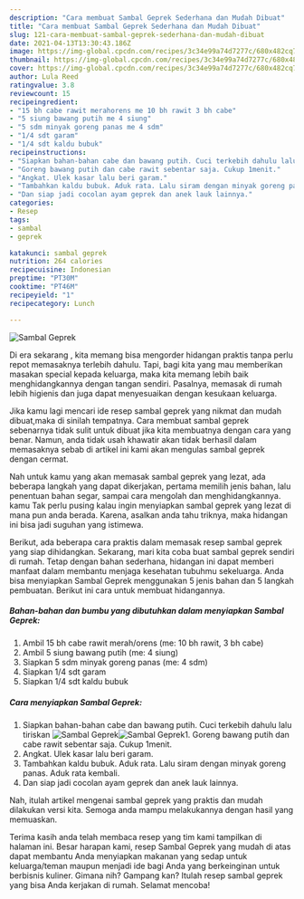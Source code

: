 ```yaml
---
description: "Cara membuat Sambal Geprek Sederhana dan Mudah Dibuat"
title: "Cara membuat Sambal Geprek Sederhana dan Mudah Dibuat"
slug: 121-cara-membuat-sambal-geprek-sederhana-dan-mudah-dibuat
date: 2021-04-13T13:30:43.186Z
image: https://img-global.cpcdn.com/recipes/3c34e99a74d7277c/680x482cq70/sambal-geprek-foto-resep-utama.jpg
thumbnail: https://img-global.cpcdn.com/recipes/3c34e99a74d7277c/680x482cq70/sambal-geprek-foto-resep-utama.jpg
cover: https://img-global.cpcdn.com/recipes/3c34e99a74d7277c/680x482cq70/sambal-geprek-foto-resep-utama.jpg
author: Lula Reed
ratingvalue: 3.8
reviewcount: 15
recipeingredient:
- "15 bh cabe rawit merahorens me 10 bh rawit 3 bh cabe"
- "5 siung bawang putih me 4 siung"
- "5 sdm minyak goreng panas me 4 sdm"
- "1/4 sdt garam"
- "1/4 sdt kaldu bubuk"
recipeinstructions:
- "Siapkan bahan-bahan cabe dan bawang putih. Cuci terkebih dahulu lalu tiriskan"
- "Goreng bawang putih dan cabe rawit sebentar saja. Cukup 1menit."
- "Angkat. Ulek kasar lalu beri garam."
- "Tambahkan kaldu bubuk. Aduk rata. Lalu siram dengan minyak goreng panas. Aduk rata kembali."
- "Dan siap jadi cocolan ayam geprek dan anek lauk lainnya."
categories:
- Resep
tags:
- sambal
- geprek

katakunci: sambal geprek 
nutrition: 264 calories
recipecuisine: Indonesian
preptime: "PT30M"
cooktime: "PT46M"
recipeyield: "1"
recipecategory: Lunch

---
```



![Sambal Geprek](https://img-global.cpcdn.com/recipes/3c34e99a74d7277c/680x482cq70/sambal-geprek-foto-resep-utama.jpg)

Di era  sekarang , kita memang bisa mengorder hidangan praktis tanpa perlu repot memasaknya terlebih dahulu. Tapi, bagi kita yang mau memberikan masakan special kepada keluarga, maka kita memang lebih baik menghidangkannya dengan tangan sendiri. Pasalnya, memasak di rumah lebih higienis dan juga dapat menyesuaikan dengan kesukaan keluarga.

Jika kamu lagi mencari ide resep sambal geprek yang nikmat dan mudah dibuat,maka di sinilah tempatnya. Cara membuat sambal geprek  sebenarnya tidak sulit untuk dibuat jika kita membuatnya dengan cara yang benar. Namun, anda tidak usah khawatir akan tidak berhasil dalam memasaknya 
sebab di artikel ini kami akan mengulas sambal geprek dengan cermat.  



Nah untuk kamu yang akan memasak sambal geprek yang lezat, ada beberapa langkah yang dapat dikerjakan, pertama memilih jenis bahan, lalu penentuan bahan segar, sampai cara mengolah dan menghidangkannya. kamu Tak perlu pusing kalau ingin menyiapkan sambal geprek yang lezat di mana pun anda berada. Karena, asalkan anda  tahu triknya, maka hidangan ini bisa jadi suguhan yang istimewa.

Berikut, ada beberapa cara praktis  dalam memasak resep sambal geprek yang siap dihidangkan. Sekarang, mari kita coba buat sambal geprek sendiri di rumah. Tetap dengan bahan sederhana, hidangan ini dapat memberi manfaat dalam membantu menjaga kesehatan tubuhmu sekeluarga. Anda bisa menyiapkan Sambal Geprek menggunakan 5 jenis bahan dan 5 langkah pembuatan. Berikut ini cara untuk membuat hidangannya.

<!--inarticleads1-->

##### Bahan-bahan dan bumbu yang dibutuhkan dalam menyiapkan Sambal Geprek:

1. Ambil 15 bh cabe rawit merah/orens (me: 10 bh rawit, 3 bh cabe)
1. Ambil 5 siung bawang putih (me: 4 siung)
1. Siapkan 5 sdm minyak goreng panas (me: 4 sdm)
1. Siapkan 1/4 sdt garam
1. Siapkan 1/4 sdt kaldu bubuk




<!--inarticleads2-->

##### Cara menyiapkan Sambal Geprek:

1. Siapkan bahan-bahan cabe dan bawang putih. Cuci terkebih dahulu lalu tiriskan
<img src="https://img-global.cpcdn.com/steps/318ae496a2d614a9/160x128cq70/sambal-geprek-langkah-memasak-1-foto.jpg" alt="Sambal Geprek"><img src="https://img-global.cpcdn.com/steps/2fda3ec499a3a2c7/160x128cq70/sambal-geprek-langkah-memasak-1-foto.jpg" alt="Sambal Geprek">1. Goreng bawang putih dan cabe rawit sebentar saja. Cukup 1menit.
1. Angkat. Ulek kasar lalu beri garam.
1. Tambahkan kaldu bubuk. Aduk rata. Lalu siram dengan minyak goreng panas. Aduk rata kembali.
1. Dan siap jadi cocolan ayam geprek dan anek lauk lainnya.




Nah, itulah artikel mengenai  sambal geprek  yang praktis dan mudah dilakukan versi kita. Semoga anda mampu melakukannya dengan hasil yang memuaskan. 

Terima kasih anda telah membaca resep yang tim kami tampilkan di halaman ini. Besar harapan kami, resep  Sambal Geprek yang mudah di atas dapat membantu Anda menyiapkan makanan yang sedap untuk keluarga/teman maupun menjadi ide bagi Anda yang berkeinginan untuk berbisnis kuliner. Gimana nih? Gampang kan? Itulah resep sambal geprek yang bisa Anda kerjakan di rumah. Selamat mencoba!

